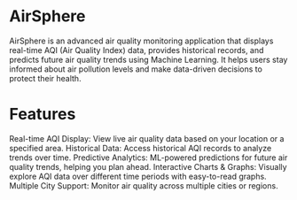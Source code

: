 # AirSphere

AirSphere is an advanced air quality monitoring application that displays real-time AQI (Air Quality Index) data, provides historical records, and predicts future air quality trends using Machine Learning. It helps users stay informed about air pollution levels and make data-driven decisions to protect their health.


# Features
Real-time AQI Display: View live air quality data based on your location or a specified area.
Historical Data: Access historical AQI records to analyze trends over time.
Predictive Analytics: ML-powered predictions for future air quality trends, helping you plan ahead.
Interactive Charts & Graphs: Visually explore AQI data over different time periods with easy-to-read graphs.
Multiple City Support: Monitor air quality across multiple cities or regions.
